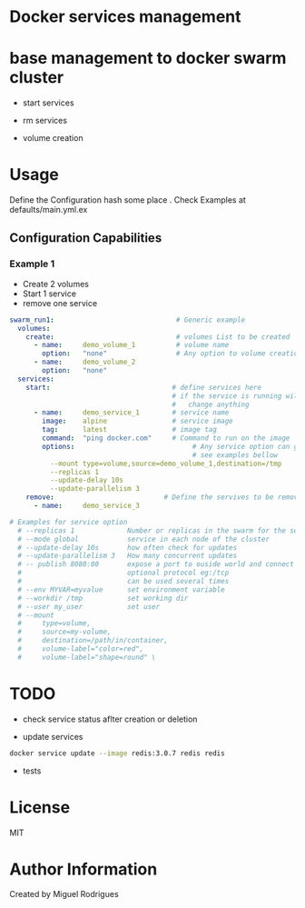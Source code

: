 # Docker services management

# base management to docker swarm cluster

* start services

* rm services

* volume creation

# Usage

Define the Configuration hash some place . Check Examples at defaults/main.yml.ex

## Configuration Capabilities

### Example 1
* Create 2 volumes
* Start 1 service
* remove one service

```yaml
swarm_run1:                              # Generic example
  volumes:
    create:                              # volumes List to be created
      - name:     demo_volume_1          # volume name
        option:   "none"                 # Any option to volume creation can be specified here
      - name:     demo_volume_2
        option:   "none"
  services:
    start:                              # define services here
                                        # if the service is running will not
                                        #   change anything
      - name:     demo_service_1        # service name
        image:    alpine                # service image
        tag:      latest                # image tag
        command:  "ping docker.com"     # Command to run on the image
        options:                             # Any service option can go here
                                             # see examples bellow
          --mount type=volume,source=demo_volume_1,destination=/tmp
          --replicas 1
          --update-delay 10s
          --update-parallelism 3
    remove:                           # Define the servives to be removed
      - name:     demo_service_3

# Examples for service option
  # --replicas 1             Number or replicas in the swarm for the service
  # --mode global            service in each node of the cluster
  # --update-delay 10s       how often check for updates
  # --update-parallelism 3   How many concurrent updates
  # -- publish 8080:80       expose a port to ouside world and connect local port
  #                          optional protocol eg:/tcp
  #                          can be used several times
  # --env MYVAR=myvalue      set environment variable
  # --workdir /tmp           set working dir
  # --user my_user           set user
  # --mount
  #     type=volume,
  #     source=my-volume,
  #     destination=/path/in/container,
  #     volume-label="color=red",
  #     volume-label="shape=round" \

```

# TODO


* check service status aflter creation or deletion

* update services

```bash
docker service update --image redis:3.0.7 redis redis
```

* tests

# License

MIT

# Author Information

Created by Miguel Rodrigues
